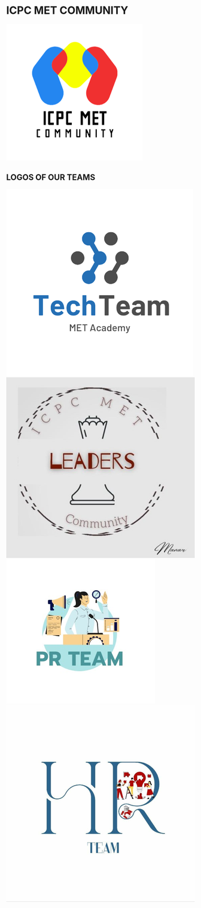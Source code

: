 <h1>
ICPC MET COMMUNITY
</h1>

<img src="./images/MET_4_-_Edited-removebg-preview-modified.png/">
<h2> LOGOS OF OUR TEAMS</h2>

<div>
<img src="./images/tech.png">
<img src="./images/lead.jpg">
<img src="./images/pr.jpg">
<img src="./images/hr.jpg">
</div>

